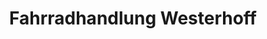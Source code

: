 ---
title: "Fahrradhandlung Westerhoff"
url: /friesoythe/fahrradhandlung-westerhoff/
shop: Fahrrad
---